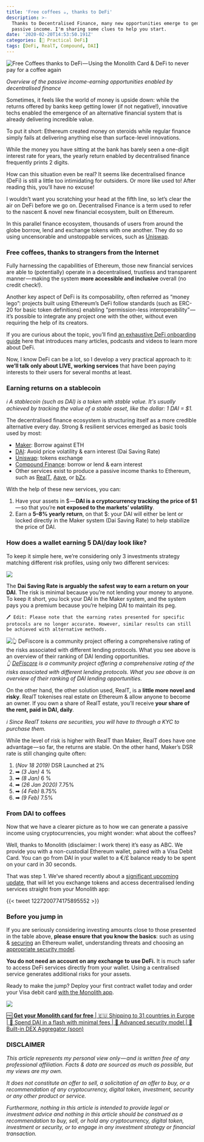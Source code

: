 ```yaml
---
title: 'Free coffees ☕, thanks to DeFi'
description: >-
  Thanks to Decentralised Finance, many new opportunities emerge to generate a
  passive income. I'm sharing some clues to help you start.
date: '2020-02-20T14:53:50.191Z'
categories: [💸 Practical DeFi]
tags: [DeFi, RealT, Compound, DAI]
---
```


![Free Coffees thanks to DeFi — Using the Monolith Card & DeFi to never pay for a coffee again](/img/2020/freecoffees/cover.png)

_Overview of the passive income-earning opportunities enabled by decentralised finance_

Sometimes, it feels like the world of money is upside down: while the returns offered by banks keep getting lower (if not negative!), innovative techs enabled the emergence of an alternative financial system that is already delivering incredible value.

To put it short: Ethereum created money on steroids while regular finance simply fails at delivering anything else than surface-level innovations.

While the money you have sitting at the bank has barely seen a one-digit interest rate for years, the yearly return enabled by decentralised finance frequently prints 2 digits.

How can this situation even be real? It seems like decentralised finance (DeFi) is still a little too intimidating for outsiders. Or more like used to! After reading this, you’ll have no excuse!

I wouldn’t want you scratching your head at the fifth line, so let’s clear the air on DeFi before we go on. Decentralised Finance is a term used to refer to the nascent & novel new financial ecosystem, built on Ethereum.

In this parallel finance ecosystem, thousands of users from around the globe borrow, lend and exchange tokens with one another. They do so using uncensorable and unstoppable services, such as [Uniswap](https://uniswap.exchange/).

### Free coffees, thanks to strangers from the Internet

Fully harnessing the capabilities of Ethereum, those new financial services are able to (potentially) operate in a decentralised, trustless and transparent manner — making the system **more accessible and inclusive** overall (no credit check!).

Another key aspect of DeFi is its composability, often referred as “money lego”: projects built using Ethereum’s DeFi follow standards (such as ERC-20 for basic token definitions) enabling “permission-less interoperability” — it’s possible to integrate any project one with the other, without even requiring the help of its creators.

If you are curious about the topic, you’ll find [an exhaustive DeFi onboarding guide](https://www.notion.so/defifrance/DeFi-Onboarding-Guide-a0713cfe5d844ff28bc829006625b118) here that introduces many articles, podcasts and videos to learn more about DeFi.

Now, I know DeFi can be a lot, so I develop a very practical approach to it: **we’ll talk only about LIVE, working services** that have been paying interests to their users for several months at least.

### Earning returns on a stablecoin

_ℹ A stablecoin (such as DAI) is a token with stable value. It's usually achieved by tracking the value of a stable asset, like the dollar: 1 DAI = $1._

The decentralised finance ecosystem is structuring itself as a more credible alternative every day. Strong & resilient services emerged as basic tools used by most:

*   [Maker](https://makerdao.com/): Borrow against ETH
*   [DAI](https://makerdao.com/da/): Avoid price volatility & earn interest (Dai Saving Rate)
*   [Uniswap](https://uniswap.exchange/): tokens exchange
*   [Compound Finance](https://compound.finance/): borrow or lend & earn interest
*   Other services exist to produce a passive income thanks to Ethereum, such as [RealT](http://realt.co/), [Aave](https://aave.com/), or [bZx](https://fulcrum.trade/).

With the help of these new services, you can:

1.  Have your assets in $ — **DAI is a cryptocurrency tracking the price of $1** — so that you’re **not exposed to the markets’ volatility**.
2.  Earn a **5–8% yearly return**, on that $: your DAI will either be lent or locked directly in the Maker system (Dai Saving Rate) to help stabilize the price of DAI.

### How does a wallet earning 5 DAI/day look like?

To keep it simple here, we’re considering only 3 investments strategy matching different risk profiles, using only two different services:

![](/img/2020/freecoffees/5DAI.png)

The **Dai Saving Rate is arguably the safest way to earn a return on your DAI**. The risk is minimal because you’re not lending your money to anyone. To keep it short, you lock your DAI in the Maker system, and the system pays you a premium because you’re helping DAI to maintain its peg.

`🖊 Edit: Please note that the earning rates presented for specific protocols are no longer accurate. However, similar results can still be achieved with alternative methods.`

![_👆_ [_DeFiscore_](https://defiscore.io/) _is a community project offering a comprehensive rating of the risks associated with different lending protocols. What you see above is an overview of their ranking of DAI lending opportunities._](/img/2020/freecoffees/defiscore.png)
_👆_ [_DeFiscore_](https://defiscore.io/) _is a community project offering a comprehensive rating of the risks associated with different lending protocols. What you see above is an overview of their ranking of DAI lending opportunities._

On the other hand, the other solution used, RealT, is a **little more novel and risky**. RealT tokenises real estate on Ethereum & allow anyone to become an owner. If you own a share of RealT estate, you’ll receive **your share of the rent, paid in DAI, daily**.

_ℹ Since RealT tokens are securities, you will have to through a KYC to purchase them._

While the level of risk is higher with RealT than Maker, RealT does have one advantage — so far, the returns are stable. On the other hand, Maker’s DSR rate is still changing quite often:

1.  (_Nov 18 2019)_ DSR  Launched at 2%
2.  ➡ _(3 Jan)_ 4 %
3.  ➡ _(8 Jan)_ 6 %
4.  ➡ _(26 Jan 2020)_ 7.75%
5.  ➡ _(4 Feb)_ 8.75%
6.  ➡ _(9 Feb)_ 7.5%

### From DAI to coffees

Now that we have a clearer picture as to how we can generate a passive income using cryptocurrencies, you might wonder: what about the coffees?

Well, thanks to Monolith (disclaimer: I work there) it’s easy as ABC. We provide you with a non-custodial Ethereum wallet, paired with a Visa Debit Card. You can go from DAI in your wallet to a €/£ balance ready to be spent on your card in 30 seconds.

That was step 1. We’ve shared recently about a [significant upcoming update](https://twitter.com/monolith_web3/status/1223597132952887302?s=20), that will let you exchange tokens and access decentralised lending services straight from your Monolith app:

{{< tweet 1227200774175895552 >}}


### Before you jump in

If you are seriously considering investing amounts close to those presented in the table above, **please ensure that you know the basics**: such as using & [securing](https://medium.com/monolith/5-rules-you-need-to-know-to-stay-safe-on-ethereum-2447244cdcb3) an Ethereum wallet, understanding threats and choosing an [appropriate security model](https://medium.com/monolith/the-usability-of-security-the-choice-of-a-contract-wallet-1e32f92ea9a1).

**You do not need an account on any exchange to use DeFi.** It is much safer to access DeFi services directly from your wallet. Using a centralised service generates additional risks for your assets.

Ready to make the jump? Deploy your first contract wallet today and order your Visa debit card [with the Monolith app](https://monolith.app.link/ETH-IS-MONEY).

![](/img/2020/freecoffees/card.jpeg)

[🆓 **Get your Monolith card for free** | 🇪🇺 Shipping to 31 countries in Europe | 💸 Spend DAI in a flash with minimal fees | 🔐 Advanced security model | 💱 Built-in DEX Aggregator (soon)](https://monolith.app.link/ETH-IS-MONEY)


### DISCLAIMER

_This article represents my personal view only — and is written free of any professional affiliation. Facts & data are sourced as much as possible, but my views are my own._

_It does not constitute an offer to sell, a solicitation of an offer to buy, or a recommendation of any cryptocurrency, digital token, investment, security or any other product or service._

_Furthermore, nothing in this article is intended to provide legal or investment advice and nothing in this article should be construed as a recommendation to buy, sell, or hold any cryptocurrency, digital token, investment or security, or to engage in any investment strategy or financial transaction._